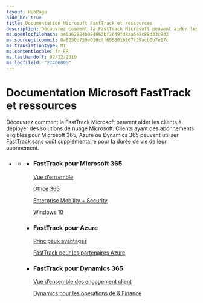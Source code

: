 ```yaml
---
layout: HubPage
hide_bc: true
title: Documentation Microsoft FastTrack et ressources
description: Découvrez comment la FastTrack Microsoft peuvent aider les clients à déployer des solutions de nuage Microsoft. Clients ayant des abonnements éligibles pour Microsoft 365, Azure ou Dynamics 365 peuvent utiliser FastTrack sans coût supplémentaire pour la durée de vie de leur abonnement.
ms.openlocfilehash: ae5a62824b074863bf2649fd8aa5e2c88d33c932
ms.sourcegitcommit: 0a8250d759e010cff6958016267f29acb0b7e17c
ms.translationtype: MT
ms.contentlocale: fr-FR
ms.lasthandoff: 02/12/2019
ms.locfileid: "27406005"
---
```

<div id="main" class="v2">
    <div class="container">
        <h1>Documentation Microsoft FastTrack et ressources</h1>
        <p>Découvrez comment la FastTrack Microsoft peuvent aider les clients à déployer des solutions de nuage Microsoft. Clients ayant des abonnements éligibles pour Microsoft 365, Azure ou Dynamics 365 peuvent utiliser FastTrack sans coût supplémentaire pour la durée de vie de leur abonnement.</p>
        <p></p>
        <ul class="pivots">
            <li>
                <a href="#home"></a>
                <ul id="home">
                    <li>
                        <a href="#home-all"></a>
                        <ul id="home-all" class="cardsZ">
                            <li>
                                <div class="cardSize">
                                    <div class="cardPadding">
                                        <div class="card">
                                                <div class="cardText">
                                                <h3>FastTrack pour Microsoft 365</h3>
                                                <p><a
                                                href="https://docs.microsoft.com/en-us/fasttrack/m365-fasttrack-benefit-overview">Vue d’ensemble</a></p>
                                                <p><a href="https://docs.microsoft.com/fasttrack/O365-fasttrack-benefit-for-office-365">Office 365</a></p>
                                                <p><a href="https://docs.microsoft.com/enterprise-mobility-security/Solutions/enterprise-mobility-fasttrack-program">Enterprise Mobility + Security</a></p>
                                                <p><a href="https://docs.microsoft.com/fasttrack/win-10-fasttrack-benefit-for-windows-10">Windows 10</a></p>
                                            </div>
                                        </div>
                                    </div>
                                </div>
                            </li>
                            <li>
                                <div class="cardSize">
                                    <div class="cardPadding">
                                        <div class="card">
                                            <div class="cardText">
                                                <h3>FastTrack pour Azure</h3>
                                                <p><a href="https://azure.microsoft.com/programs/azure-fasttrack/?v=18.03">Principaux avantages</a></p>
                                                <p><a href="https://azure.microsoft.com/programs/azure-fasttrack/partners/">FastTrack pour les partenaires Azure</a></p>
                                            </div>
                                        </div>
                                    </div>
                                </div>
                            </li>
                            <li>
                                <div class="cardSize">
                                    <div class="cardPadding">
                                        <div class="card">
                                            <div class="cardText">
                                                <h3>FastTrack pour Dynamics 365</h3>
                                                <p><a href="https://docs.microsoft.com/dynamics365/get-started/fasttrack/customer-engagement/microsoft-fasttrack-dynamics-365">Vue d’ensemble des engagement client</a></p>
                                                <p><a href="https://docs.microsoft.com/dynamics365/unified-operations/fin-and-ops/get-started/fasttrack-dynamics-365-overview">Dynamics pour les opérations de & Finance</a></p>
                                            </div>
                                        </div>
                                    </div>
                                </div>
                            </li>
                        </ul>
                    </li>
                </ul>
            </li>
        </ul>
    </div>
</div>